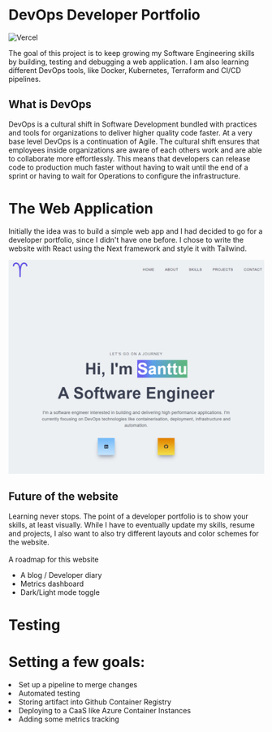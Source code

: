 # DevOps Developer Portfolio

![Vercel](https://vercelbadge.vercel.app/api/santtuniskanen/porfolio)

The goal of this project is to keep growing my Software Engineering skills by building, testing and debugging a web application. I am also learning different DevOps tools, like Docker, Kubernetes, Terraform and CI/CD pipelines.

## What is DevOps
DevOps is a cultural shift in Software Development bundled with practices and tools for organizations to deliver higher quality code faster. At a very base level DevOps is a continuation of Agile. The cultural shift ensures that employees inside organizations are aware of each others work and are able to collaborate more effortlessly. This means that developers can release code to production much faster without having to wait until the end of a sprint or having to wait for Operations to configure the infrastructure.

# The Web Application
Initially the idea was to build a simple web app and I had decided to go for a developer portfolio, since I didn't have one before. I chose to write the website with React using the Next framework and style it with Tailwind.

![Main](./public/assets/screenshots/main.png)

## Future of the website
Learning never stops. The point of a developer portfolio is to show your skills, at least visually. 
While I have to eventually update my skills, resume and projects, I also want to also try different layouts and color schemes for the website. 
<br>
<br/>
A roadmap for this website
<ul>
    <li>A blog / Developer diary</li>
    <li>Metrics dashboard</li>
    <li>Dark/Light mode toggle</li>
</ul>

# Testing

# Setting a few goals:
<li>Set up a pipeline to merge changes</li>
<li>Automated testing</li>
<li>Storing artifact into Github Container Registry</li>
<li>Deploying to a CaaS like Azure Container Instances</li>
<li>Adding some metrics tracking</li>
